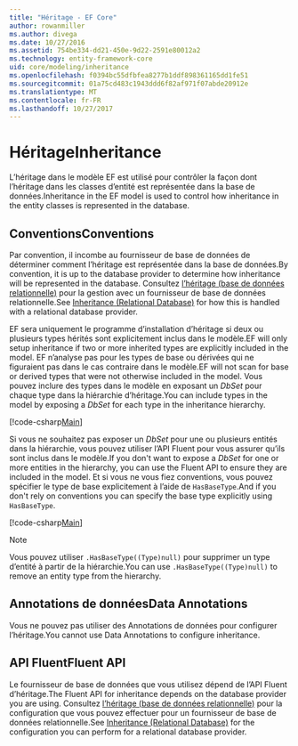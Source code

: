 ```yaml
---
title: "Héritage - EF Core"
author: rowanmiller
ms.author: divega
ms.date: 10/27/2016
ms.assetid: 754be334-dd21-450e-9d22-2591e80012a2
ms.technology: entity-framework-core
uid: core/modeling/inheritance
ms.openlocfilehash: f0394bc55dfbfea8277b1ddf898361165dd1fe51
ms.sourcegitcommit: 01a75cd483c1943ddd6f82af971f07abde20912e
ms.translationtype: MT
ms.contentlocale: fr-FR
ms.lasthandoff: 10/27/2017
---
```

# <a name="inheritance"></a><span data-ttu-id="8c0b1-102">Héritage</span><span class="sxs-lookup"><span data-stu-id="8c0b1-102">Inheritance</span></span>

<span data-ttu-id="8c0b1-103">L’héritage dans le modèle EF est utilisé pour contrôler la façon dont l’héritage dans les classes d’entité est représentée dans la base de données.</span><span class="sxs-lookup"><span data-stu-id="8c0b1-103">Inheritance in the EF model is used to control how inheritance in the entity classes is represented in the database.</span></span>

## <a name="conventions"></a><span data-ttu-id="8c0b1-104">Conventions</span><span class="sxs-lookup"><span data-stu-id="8c0b1-104">Conventions</span></span>

<span data-ttu-id="8c0b1-105">Par convention, il incombe au fournisseur de base de données de déterminer comment l’héritage est représentée dans la base de données.</span><span class="sxs-lookup"><span data-stu-id="8c0b1-105">By convention, it is up to the database provider to determine how inheritance will be represented in the database.</span></span> <span data-ttu-id="8c0b1-106">Consultez [l’héritage (base de données relationnelle)](relational/inheritance.md) pour la gestion avec un fournisseur de base de données relationnelle.</span><span class="sxs-lookup"><span data-stu-id="8c0b1-106">See [Inheritance (Relational Database)](relational/inheritance.md) for how this is handled with a relational database provider.</span></span>

<span data-ttu-id="8c0b1-107">EF sera uniquement le programme d’installation d’héritage si deux ou plusieurs types hérités sont explicitement inclus dans le modèle.</span><span class="sxs-lookup"><span data-stu-id="8c0b1-107">EF will only setup inheritance if two or more inherited types are explicitly included in the model.</span></span> <span data-ttu-id="8c0b1-108">EF n’analyse pas pour les types de base ou dérivées qui ne figuraient pas dans le cas contraire dans le modèle.</span><span class="sxs-lookup"><span data-stu-id="8c0b1-108">EF will not scan for base or derived types that were not otherwise included in the model.</span></span> <span data-ttu-id="8c0b1-109">Vous pouvez inclure des types dans le modèle en exposant un *DbSet<TEntity>*  pour chaque type dans la hiérarchie d’héritage.</span><span class="sxs-lookup"><span data-stu-id="8c0b1-109">You can include types in the model by exposing a *DbSet<TEntity>* for each type in the inheritance hierarchy.</span></span>

[!code-csharp[Main](../../../samples/core/Modeling/Conventions/Samples/InheritanceDbSets.cs?highlight=3-4&name=Model)]

<span data-ttu-id="8c0b1-110">Si vous ne souhaitez pas exposer un *DbSet<TEntity>*  pour une ou plusieurs entités dans la hiérarchie, vous pouvez utiliser l’API Fluent pour vous assurer qu’ils sont inclus dans le modèle.</span><span class="sxs-lookup"><span data-stu-id="8c0b1-110">If you don't want to expose a *DbSet<TEntity>* for one or more entities in the hierarchy, you can use the Fluent API to ensure they are included in the model.</span></span>
<span data-ttu-id="8c0b1-111">Et si vous ne vous fiez conventions, vous pouvez spécifier le type de base explicitement à l’aide de `HasBaseType`.</span><span class="sxs-lookup"><span data-stu-id="8c0b1-111">And if you don't rely on conventions you can specify the base type explicitly using `HasBaseType`.</span></span>

[!code-csharp[Main](../../../samples/core/Modeling/Conventions/Samples/InheritanceModelBuilder.cs?highlight=7&name=Context)]

> [!NOTE]
> <span data-ttu-id="8c0b1-112">Vous pouvez utiliser `.HasBaseType((Type)null)` pour supprimer un type d’entité à partir de la hiérarchie.</span><span class="sxs-lookup"><span data-stu-id="8c0b1-112">You can use `.HasBaseType((Type)null)` to remove an entity type from the hierarchy.</span></span>

## <a name="data-annotations"></a><span data-ttu-id="8c0b1-113">Annotations de données</span><span class="sxs-lookup"><span data-stu-id="8c0b1-113">Data Annotations</span></span>

<span data-ttu-id="8c0b1-114">Vous ne pouvez pas utiliser des Annotations de données pour configurer l’héritage.</span><span class="sxs-lookup"><span data-stu-id="8c0b1-114">You cannot use Data Annotations to configure inheritance.</span></span>

## <a name="fluent-api"></a><span data-ttu-id="8c0b1-115">API Fluent</span><span class="sxs-lookup"><span data-stu-id="8c0b1-115">Fluent API</span></span>

<span data-ttu-id="8c0b1-116">Le fournisseur de base de données que vous utilisez dépend de l’API Fluent d’héritage.</span><span class="sxs-lookup"><span data-stu-id="8c0b1-116">The Fluent API for inheritance depends on the database provider you are using.</span></span> <span data-ttu-id="8c0b1-117">Consultez [l’héritage (base de données relationnelle)](relational/inheritance.md) pour la configuration que vous pouvez effectuer pour un fournisseur de base de données relationnelle.</span><span class="sxs-lookup"><span data-stu-id="8c0b1-117">See [Inheritance (Relational Database)](relational/inheritance.md) for the configuration you can perform for a relational database provider.</span></span>
